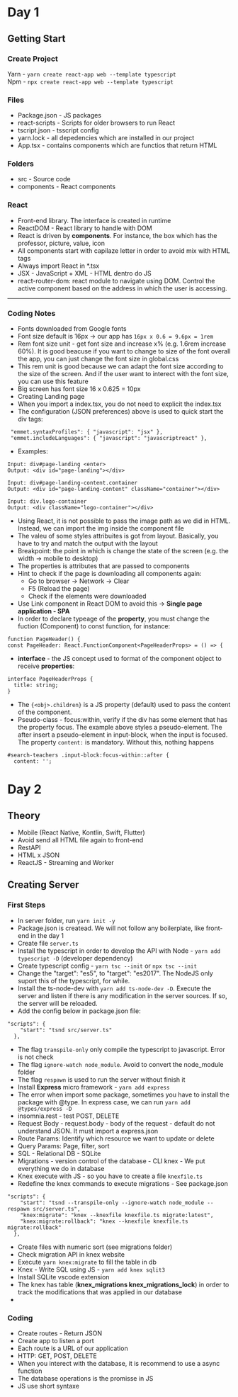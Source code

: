 # Day 1

## Getting Start

### Create Project

Yarn - ```yarn create react-app web --template typescript```  
Npm - ```npx create react-app web --template typescript```


### Files

- Package.json - JS packages
- react-scripts - Scripts for older browsers to run React
- tscript.json - tsscript config
- yarn.lock - all depedencies which are installed in our project
- App.tsx - contains components which are functios that return HTML

### Folders

- src - Source code
- components - React components

### React 

- Front-end library. The interface is created in runtime
- ReactDOM - React library to handle with DOM
- React is driven by **components**. For instance, the box which has the professor, picture, value, icon
- All components start with capilaze letter in order to avoid mix with HTML tags
- Always import React in *.tsx
- JSX - JavaScript + XML - HTML dentro do JS
- react-router-dom: react module to navigate using DOM. Control the active component based on the address in which the user is accessing. 

--- 

### Coding Notes

- Fonts downloaded from Google fonts
- Font size default is 16px -> our app has ```16px x 0.6 = 9.6px = 1rem```
- Rem font size unit - get font size and increase x% (e.g. 1.6rem increase 60%). It is good beacuse if you want to change to size of the font overall the app, you can just change the font size in global.css
- This rem unit is good because we can adapt the font size according to the size of the screen. And if the user want to interect with the font size, you can use this feature 
- Big screen has font size  16 x 0.625 = 10px 
- Creating Landing page
- When you import a index.tsx, you do not need to explicit the index.tsx  
- The configuration (JSON preferences) above is used to quick start the div tags:

``` 
 "emmet.syntaxProfiles": { "javascript": "jsx" },
 "emmet.includeLanguages": { "javascript": "javascriptreact" }, 
```
- Examples: 

```
Input: div#page-landing <enter>
Output: <div id="page-landing"></div>
```
```
Input: div#page-landing-content.container
Output: <div id="page-landing-content" className="container"></div>
```
```
Input: div.logo-container
Output: <div className="logo-container"></div>
```
- Using React, it is not possible to pass the image path as we did in HTML. Instead, we can import the img inside the component file
- The valeu of some styles attribuites is got from layout. Basically, you have to try and match the output with the layout
- Breakpoint: the point in which is change the state of the screen (e.g. the width -> mobile to desktop)
- The properties is attributes that are passed to components
- Hint to check if the page is downloading all components again:
  - Go to browser -> Network -> Clear
  - F5 (Reload the page)
  - Check if the elements were downloaded
- Use Link component in React DOM to avoid this -> **Single page application - SPA**
- In order to declare typeage of the **property**, you must change the fuction (Component) to const function, for instance:

```
function PageHeader() { 
const PageHeader: React.FunctionComponent<PageHeaderProps> = () => {
```
- **interface** - the JS concept used to format of the component object to receive **properties**: 

```
interface PageHeaderProps {
  title: string;
}
```
- The ```{<obj>.children}``` is a JS property (default) used to pass the content of the component.
- Pseudo-class - focus:within, verify if the div has some element that has the property focus. The example above styles a pseudo-element. The after insert a pseudo-element in input-block, when the input is focused. The property ```content:``` is mandatory. Without this, nothing happens
```
#search-teachers .input-block:focus-within::after {
  content: '';
```

# Day 2


## Theory

- Mobile (React Native, Kontlin, Swift, Flutter)
- Avoid send all HTML file again to front-end
- RestAPI
- HTML x JSON 
- ReactJS - Streaming and Worker

## Creating Server

### First Steps

- In server folder, run ```yarn init -y```
- Package.json is createad. We will not follow any boilerplate, like front-end in the day 1
- Create file ```server.ts```
- Install the typescript in order to develop the API with Node - ```yarn add typescript -D``` (developer dependency)
- Create typescript config - ```yarn tsc --init``` or ```npx tsc --init```
- Change the "target": "es5", to "target": "es2017". The NodeJS only suport this of the typescript, for while.
- Install the ts-node-dev with ```yarn add ts-node-dev -D```. Execute the server and listen if there is any modification in the server sources. If so, the server will be reloaded. 
- Add the config below in package.json file:
```
"scripts": {
    "start": "tsnd src/server.ts"
  },
```
  - The flag ```transpile-only``` only compile the typescript to javascript. Error is not check
  - The flag ```ignore-watch node_module```. Avoid to convert the node_module folder
  - The flag ```respawn``` is used to run the server without finish it
- Install **Express** micro framework - ```yarn add express```
- The error when import some package, sometimes you have to install the package with @type. In express case, we can run ```yarn add @types/express -D```
- insomnia.rest - test POST, DELETE
- Request Body - request.body - body of the request - default do not understand JSON. It must import a express.json
- Route Params: Identify which resource we want to update or delete
- Query Params: Page, filter, sort
- SQL - Relational DB - SQLite 
- Migrations - version control of the database - CLI knex - We put everything we do in database
- Knex execute with JS - so you have to create a file ```knexfile.ts```
- Redefine the knex commands to execute migrations - See package.json
```
"scripts": {
    "start": "tsnd --transpile-only --ignore-watch node_module --respawn src/server.ts",
    "knex:migrate": "knex --knexfile knexfile.ts migrate:latest",
    "knex:migrate:rollback": "knex --knexfile knexfile.ts migrate:rollback"
  },
```
- Create files with numeric sort (see migrations folder)
- Check migration API in knex website
- Execute ```yarn knex:migrate``` to fill the table in db
- Knex - Write SQL using JS - ```yarn add knex sqlit3```
- Install SQLite vscode extension
- The knex has table (**knex_migrations knex_migrations_lock**) in order to track the modifications that was applied in our database
- 

### Coding

- Create routes - Return JSON 
- Create app to listen a port
- Each route is a URL of our application
- HTTP: GET, POST, DELETE
- When you interect with the database, it is recommend to use a async function
- The database operations is the promisse in JS
- JS use short syntaxe

